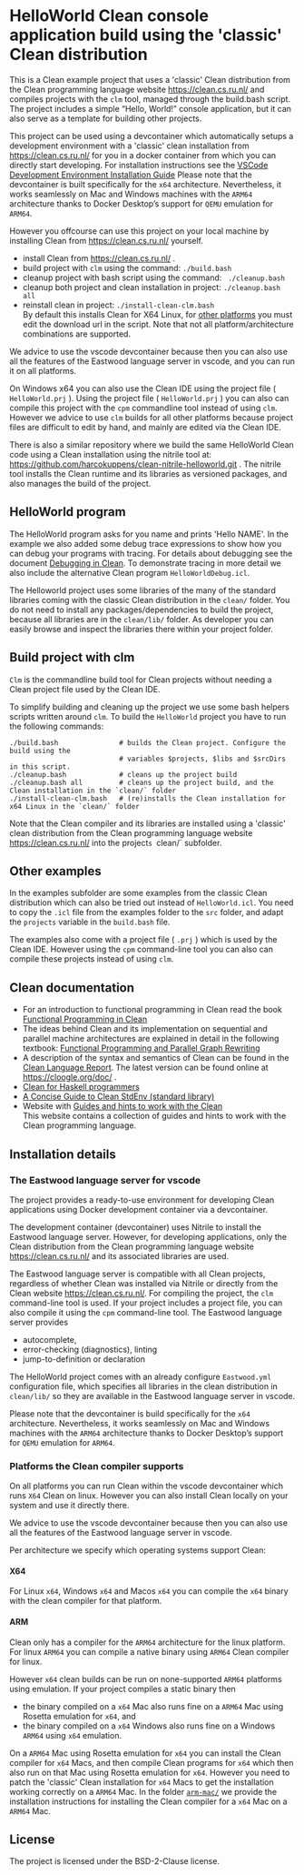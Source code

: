 # HelloWorld Clean console application build using  the 'classic' Clean distribution

This is a Clean example project that uses a 'classic' Clean distribution from the Clean programming language website https://clean.cs.ru.nl/ and compiles projects with the `clm` tool, managed through the build.bash script.
The project includes a simple “Hello, World!” console application, but it can also serve as a template for building other projects.

This project can be used using a devcontainer which automatically setups a development environment with a 'classic' clean installation from https://clean.cs.ru.nl/ for you in a docker container from which you can directly start developing. For installation instructions see the
[VSCode Development Environment Installation Guide](./DevContainer.md) Please note that the devcontainer is built specifically for the `x64` architecture. Nevertheless, it works seamlessly on Mac and Windows machines with the `ARM64` architecture thanks to Docker Desktop’s support for `QEMU` emulation for `ARM64`.


However you offcourse can use this project on your local machine by installing Clean from https://clean.cs.ru.nl/ yourself.

* install Clean from https://clean.cs.ru.nl/ .
* build project with `clm` using the command:  `./build.bash`
* cleanup project with bash script using the command: ` ./cleanup.bash`
* cleanup both project and clean installation in project: `./cleanup.bash all`
* reinstall clean in project: `./install-clean-clm.bash` \
  By default this installs Clean for X64 Linux, for [other platforms](#platforms-the-clean-compiler-supports) you must edit the download url in the script. Note that not all platform/architecture combinations are supported.

We advice to use the vscode devcontainer because then you can also use all the features of the  Eastwood language server in vscode, and you can run it on all platforms. 

On Windows x64 you can also use the Clean IDE  using the project file ( `HelloWorld.prj` ). Using the  project file ( `HelloWorld.prj` ) you can also can compile this project with the `cpm` commandline tool instead of using `clm`. However we advice to use `clm` builds for all other platforms because project files are difficult to edit by hand, and mainly are edited via the Clean IDE.


There is also a similar repository where we build the same HelloWorld Clean code using a Clean installation using the nitrile tool at: https://github.com/harcokuppens/clean-nitrile-helloworld.git . The nitrile tool  installs the  Clean runtime and its libraries as versioned packages, and also manages the  build of the project. 


## HelloWorld program

The HelloWorld program asks for you name and prints 'Hello NAME'. In the example we
also added some debug trace expressions to show how you can debug your programs with
tracing. For details about debugging see the document
[Debugging in Clean](./Debugging.md). To demonstrate tracing in more detail we also
include the alternative Clean program `HelloWorldDebug.icl`.

The Helloworld project uses some libraries of the
many of the standard libraries coming with the classic Clean distribution in the `clean/` folder. 
You do not need to install any packages/dependencies to build the project, because all libraries
are in  the `clean/lib/` folder. As developer you can easily browse and inspect the libraries 
there within your project folder.

## Build project with clm

`Clm` is the commandline build tool for Clean projects without needing a Clean project file used by the Clean IDE.

To simplify building and cleaning up the project we use some bash helpers scripts written around `clm`.
 To build the
`HelloWorld` project you have to run the following commands:

    ./build.bash               # builds the Clean project. Configure the build using the 
                               # variables $projects, $libs and $srcDirs in this script.
    ./cleanup.bash             # cleans up the project build 
    ./cleanup.bash all         # cleans up the project build, and the Clean installation in the `clean/` folder
    ./install-clean-clm.bash   # (re)installs the Clean installation for x64 Linux in the `clean/` folder

Note that  the Clean compiler and its libraries  are installed  using a 'classic' clean distribution from the Clean programming language website https://clean.cs.ru.nl/ into the project`s `clean/` subfolder. 

## Other examples

In the examples subfolder are some examples from the classic Clean distribution which
can also be tried out instead of `HelloWorld.icl`. You need to copy the `.icl` file
from the examples folder to the `src` folder, and adapt the `projects` variable in the
`build.bash` file.  

The examples also come with a project file ( `.prj` ) which is used by the Clean IDE. 
However using the `cpm` command-line tool you can also can compile these projects instead of using `clm`. 

## Clean documentation

- For an introduction to functional programming in Clean read the book
  [Functional Programming in Clean](doc/2002_Functional_Programming_in_Clean.pdf)
- The ideas behind Clean and its implementation on sequential and parallel machine
  architectures are explained in detail in the following textbook:
  [Functional Programming and Parallel Graph Rewriting](doc/1993_Functional_Programming_and_Parallel_Graph_Rewriting.pdf)
- A description of the syntax and semantics of Clean can be found in the
  [Clean Language Report](doc/2021_CleanLanguageReport_Version3.0.pdf). The latest
  version can be found online at https://cloogle.org/doc/ .
- [Clean for Haskell programmers](2024_Clean_for_Haskell_Programmers.pdf)
- [A Concise Guide to Clean StdEnv (standard library)](doc/2018_ConciseGuideToClean3xStdEnv.pdf)
- Website with [Guides and hints to work with the Clean](https://top-software.gitlab.io/clean-lang/) \
This website contains a collection of guides and hints to work with the Clean
programming language.

## Installation details

### The Eastwood language server for vscode

The project provides a ready-to-use environment for developing Clean applications using Docker development container via a devcontainer.

The development container (devcontainer) uses Nitrile to install the Eastwood language server. However, for developing applications, only the Clean distribution from the Clean programming language website https://clean.cs.ru.nl/ and its associated libraries are used.

The Eastwood language server is compatible with all Clean projects, regardless of whether Clean was installed via Nitrile or directly from the Clean website https://clean.cs.ru.nl/. For compiling the project, the `clm` command-line tool is used. If your project includes a project file, you can also compile it using the `cpm` command-line tool. The Eastwood language server provides 
* autocomplete,                               
* error-checking (diagnostics),  linting             
* jump-to-definition or declaration
             

The HelloWorld project comes with an already configure `Eastwood.yml` configuration file, which specifies all libraries in the
clean distribution in `clean/lib/` so they are available in the Eastwood language server in vscode. 

Please note that the devcontainer is build specifically for the `x64` architecture. Nevertheless, it works seamlessly on Mac and Windows machines with the `ARM64` architecture thanks to Docker Desktop’s support for `QEMU` emulation for `ARM64`.


### Platforms the Clean compiler supports

On all platforms you can run Clean within the vscode devcontainer which runs `X64` Clean on linux. However you can also install Clean locally on your system and use it directly there. 

We advice to use the vscode devcontainer because then you can also use all the features of the  Eastwood language server in vscode.

Per architecture we specify which operating systems support Clean:

#### X64 

For Linux `x64`, Windows `x64` and Macos `x64` you can compile the `x64` binary with the
clean compiler for that platform.  

#### ARM 

Clean only has a compiler for the `ARM64` architecture for the linux platform.
For linux `ARM64` you can compile a native binary using `ARM64` Clean compiler for linux. 

However `x64` clean builds can be run on none-supported `ARM64` platforms using emulation. If your project compiles a static binary then
* the binary compiled on a `x64` Mac also runs fine on a `ARM64` Mac using Rosetta emulation for `x64`, and 
* the binary compiled on a `x64` Windows also runs fine on a Windows `ARM64` using `x64` emulation. 

On  a `ARM64` Mac using Rosetta emulation for `x64` you can install the Clean compiler for `x64` Macs,
and then compile Clean programs for `x64` which then also run on that Mac using Rosetta emulation for `x64`.
However you need to patch the 'classic' Clean installation for `x64` Macs to get the installation working
correctly on a `ARM64` Mac. In the folder [`arm-mac/`](arm-mac/) we provide the installation instructions for installing the Clean 
compiler for a `x64` Mac on a `ARM64` Mac.

## License
The project is licensed under the BSD-2-Clause license.
